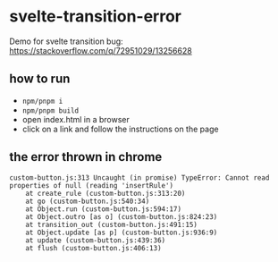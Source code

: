 # svelte-transition-error
Demo for svelte transition bug: https://stackoverflow.com/q/72951029/13256628

## how to run
- `npm/pnpm i`
- `npm/pnpm build`
- open index.html in a browser
- click on a link and follow the instructions on the page

## the error thrown in chrome
```
custom-button.js:313 Uncaught (in promise) TypeError: Cannot read properties of null (reading 'insertRule')
    at create_rule (custom-button.js:313:20)
    at go (custom-button.js:540:34)
    at Object.run (custom-button.js:594:17)
    at Object.outro [as o] (custom-button.js:824:23)
    at transition_out (custom-button.js:491:15)
    at Object.update [as p] (custom-button.js:936:9)
    at update (custom-button.js:439:36)
    at flush (custom-button.js:406:13)
```
